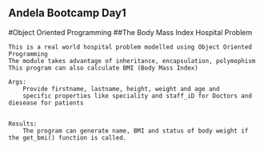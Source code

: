 ## Andela Bootcamp Day1

#Object Oriented Programming 
##The Body Mass Index Hospital Problem

	This is a real world hospital problem modelled using Object Oriented Programming
	The module takes advantage of inheritance, encapsulation, polymophism
	This program can also calculate BMI (Body Mass Index)

	Args:
		Provide firstname, lastname, height, weight and age and 
		specific properties like speciality and staff_iD for Doctors and diesease for patients
		

	Results:
	    The program can generate name, BMI and status of body weight if the get_bmi() function is called.


